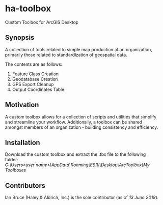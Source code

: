 # ha-toolbox
Custom Toolbox for ArcGIS Desktop

## Synopsis
A collection of tools related to simple map production at an organization, primarily those related to standardization of geospatial data. 

The contents are as follows:
1. Feature Class Creation
2. Geodatabase Creation
3. GPS Export Cleanup
4. Output Coordinates Table

## Motivation
A custom toolbox allows for a collection of scripts and utilities that simplify and streamline your workflow. Additionally, a toolbox can be shared amongst members of an organization - building consistency and efficiency. 

## Installation
Download the custom toolbox and extract the .tbx file to the following folder:\
_C:\Users\<user name>\AppData\Roaming\ESRI\Desktop<version number>\ArcToolbox\My Toolboxes_

## Contributors
Ian Bruce (Haley & Aldrich, Inc.) is the sole contributor (as of *13 June 2018*).

